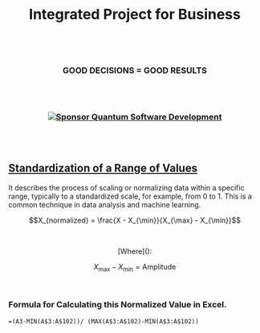 <br>

# <p align="center"> Integrated Project for Business

<br><br>

### <p align="center"> GOOD DECISIONS = GOOD RESULTS

<br><br>

### <p align="center"> [![Sponsor Quantum Software Development](https://img.shields.io/badge/Sponsor-Quantum%20Software%20Development-brightgreen?logo=GitHub)](https://github.com/sponsors/Quantum-Software-Development)

<br><br>


## [Standardization of a Range of Values]()

It describes the process of scaling or normalizing data within a specific range, typically to a standardized scale, for example, from 0 to 1. This is a common technique in data analysis and machine learning.

<be>

$$X_{normalized} = \frac{X - X_{\min}}{X_{\max} - X_{\min}}$$

<br>

 <p align="center"> [Where]():

 $$X_{\max} - X_{\min} = \text{Amplitude}$$

 <br>

 ###  Formula for Calculating this Normalized Value in Excel.
 
 ```excel
=(A3-MIN(A$3:A$102))/ (MAX(A$3:A$102)-MIN(A$3:A$102))
```


